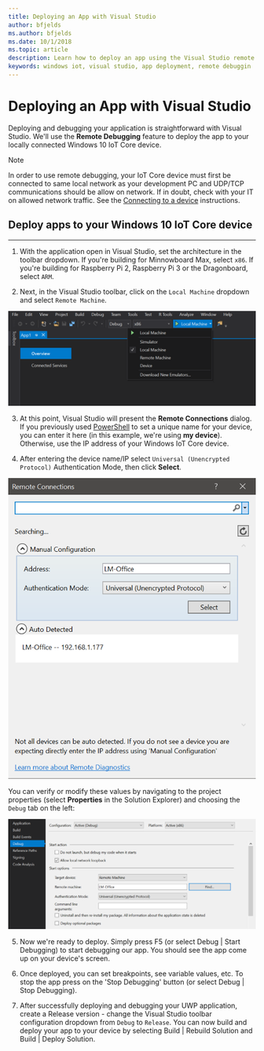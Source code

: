 ```yaml
---
title: Deploying an App with Visual Studio
author: bfjelds
ms.author: bfjelds
ms.date: 10/1/2018 
ms.topic: article 
description: Learn how to deploy an app using the Visual Studio remote debugging feature.
keywords: windows iot, visual studio, app deployment, remote debuggin
---
```



# Deploying an App with Visual Studio

Deploying and debugging your application is straightforward with Visual Studio. We'll use the **Remote Debugging** feature to deploy the app to your locally connected Windows 10 IoT Core device. 

> [!NOTE]
> In order to use remote debugging, your IoT Core device must first be connected to same local network as your development PC and UDP/TCP communications should be allow on network. If in doubt, check with your IT on allowed network traffic.
>See the [Connecting to a device](../../connect-your-device/SetupWiFi.md) instructions.

## Deploy apps to your Windows 10 IoT Core device 
___

1. With the application open in Visual Studio, set the architecture in the toolbar dropdown. If you're building for Minnowboard Max, select
`x86`. If you're building for Raspberry Pi 2, Raspberry Pi 3 or the Dragonboard, select `ARM`.

2. Next, in the Visual Studio toolbar, click on the `Local Machine` dropdown and select `Remote Machine`.

![Remote machine in Visual Studio](../../media/ManufacturingGuide/cs-remote-machine-debugging.png)

3. At this point, Visual Studio will present the **Remote Connections** dialog. If you previously used [PowerShell](../../connect-your-device/PowerShell.md) to set a unique name for your device, you can enter it here (in this example, we're using **my device**). Otherwise, use the IP address of your Windows IoT Core device.

4. After entering the device name/IP select `Universal (Unencrypted Protocol)` Authentication Mode, then click **Select**. 

![Universal authentication mode](../../media/ManufacturingGuide/cs-remote-connections.png)

You can verify or modify these values by navigating to the project properties (select **Properties** in the Solution Explorer) and choosing the `Debug` tab on the left:

![Debug tab](../../media/ManufacturingGuide/cs-debug-project-properties.png)

5. Now we're ready to deploy. Simply press F5 (or select Debug \| Start Debugging) to start debugging our app. You should see the app come up on your device's screen.

6. Once deployed, you can set breakpoints, see variable values, etc. To stop the app press on the 'Stop Debugging' button (or select Debug \| Stop Debugging).

7. After successfully deploying and debugging your UWP application, create a Release version - change the Visual Studio toolbar configuration dropdown from `Debug` to `Release`.  You can now build and deploy your app to your device by selecting Build \| Rebuild Solution and Build \| Deploy Solution.
